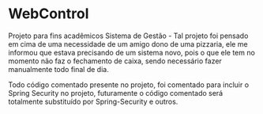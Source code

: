 # WebControl
Projeto para fins acadêmicos
Sistema de Gestão - Tal projeto foi pensado em cima de uma necessidade de um amigo dono de uma pizzaria, ele me informou que estava precisando de um sistema novo, pois o que ele tem no momento não faz o fechamento de caixa, sendo necessário fazer manualmente todo final de dia.

Todo código comentado presente no projeto, foi comentado para incluir o Spring Security no projeto, futuramente o código comentado será totalmente substituído por Spring-Security e outros.
